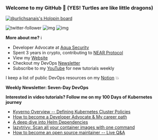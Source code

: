 ### Welcome to my GitHub :turtle: (YES! Turtles are like little dragons)

[![@urlichsanais's Holopin board](https://holopin.io/api/user/board?user=urlichsanais)](https://holopin.io/@urlichsanais)

![twitter-follower](https://img.shields.io/twitter/follow/urlichsanais?style=social) ![img](https://img.shields.io/youtube/channel/subscribers/UCb4mfRT5UWpjoUQRcIE2qOQ?label=YouTube%20Subscribers&style=social) ![img](https://img.shields.io/youtube/channel/views/UCb4mfRT5UWpjoUQRcIE2qOQ?label=Total%20views%20on%20my%20YouTube%20Channel&style=social) 

**More about me?** :information_source:
* Developer Advocate at [Aqua Security](https://github.com/aquasecurity)
* Spent 3 years in crypto, contributing to [NEAR Protocol](https://github.com/near)
* View my [Website](https://anaisurl.com/)
* Checkout my DevOps [Newsletter](https://anaisurl.com/tag/devops)
* Subscribe to my [YouTube](https://www.youtube.com/c/AnaisUrlichs) for new tutorials weekly

I keep a list of public DevOps resources on my [Notion](https://devops.anaisurl.com/) :boom:

**Weekly Newsletter: Seven-Day DevOps**
<!-- NEWSLETTER-LIST:START -->
<!-- NEWSLETTER-LIST:END -->

**Interested in video tutorials? Follow me on my 100 Days of Kubernetes journey**
<!-- YOUTUBE-LIST:START -->
- [Kyverno Overview -- Defining Kubernetes Cluster Policies](https://www.youtube.com/watch?v=M_-r6vUKevQ)
- [How to become a Developer Advocate &amp; My career path](https://www.youtube.com/watch?v=ihhQFeussO8)
- [A deep dive into Helm Dependencies](https://www.youtube.com/watch?v=1Jpt5pIleZY)
- [lazytrivy: Scan all your container images with one command](https://www.youtube.com/watch?v=lAncHN_W-tI)
- [How to become an open source maintainer -- Live Q&amp;A](https://www.youtube.com/watch?v=Hfz7F5T62AU)
<!-- YOUTUBE-LIST:END -->
